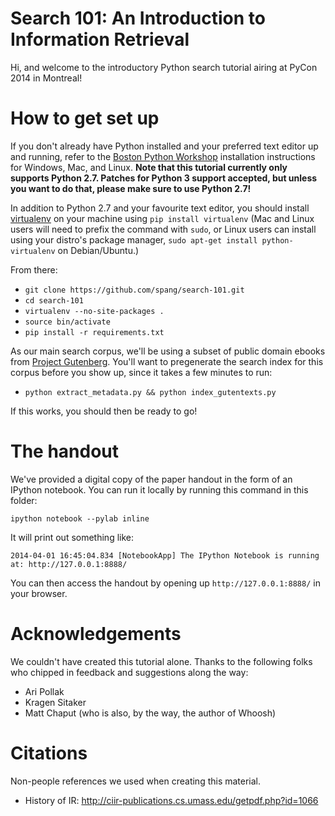 Search 101: An Introduction to Information Retrieval
====================================================

Hi, and welcome to the introductory Python search tutorial airing at PyCon 2014
in Montreal!

# How to get set up

If you don't already have Python installed and your preferred text editor
up and running, refer to the [Boston Python
Workshop](https://openhatch.org/wiki/Boston_Python_Workshop_6/Friday)
installation instructions for Windows, Mac, and Linux. **Note that this
tutorial currently only supports Python 2.7. Patches for Python 3 support
accepted, but unless you want to do that, please make sure to use Python
2.7!**

In addition to Python 2.7 and your favourite text editor, you should install
[virtualenv](http://www.virtualenv.org/) on your machine using `pip install
virtualenv` (Mac and Linux users will need to prefix the command with `sudo`,
or Linux users can install using your distro's package manager, `sudo apt-get
install python-virtualenv` on Debian/Ubuntu.)

From there:

* `git clone https://github.com/spang/search-101.git`
* `cd search-101`
* `virtualenv --no-site-packages .`
* `source bin/activate`
* `pip install -r requirements.txt`

As our main search corpus, we'll be using a subset of public domain ebooks
from [Project Gutenberg](http://www.gutenberg.org/). You'll want to
pregenerate the search index for this corpus before you show up, since it
takes a few minutes to run:

* `python extract_metadata.py && python index_gutentexts.py`

If this works, you should then be ready to go!

# The handout

We've provided a digital copy of the paper handout in the form of an IPython
notebook. You can run it locally by running this command in this folder:

    ipython notebook --pylab inline

It will print out something like:

    2014-04-01 16:45:04.834 [NotebookApp] The IPython Notebook is running at: http://127.0.0.1:8888/

You can then access the handout by opening up `http://127.0.0.1:8888/` in
your browser.

# Acknowledgements

We couldn't have created this tutorial alone. Thanks to the following folks
who chipped in feedback and suggestions along the way:

* Ari Pollak
* Kragen Sitaker
* Matt Chaput (who is also, by the way, the author of Whoosh)

# Citations

Non-people references we used when creating this material.

* History of IR: http://ciir-publications.cs.umass.edu/getpdf.php?id=1066
